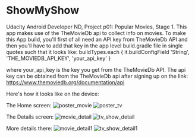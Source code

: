 # ShowMyShow
Udacity Android Developer ND, Project p01: Popular Movies, Stage 1. This app makes use of the TheMovieDb api to collect info on movies.
To make this App build, you'll first of all need an API key from TheMovieDb API and then you'll have to add that key in the app level
build.gradle file in single quotes such that it looks like: 
 buildTypes.each {
        it.buildConfigField 'String', 'THE_MOVIEDB_API_KEY', 'your_api_key'
    }
    
where your_api_key is the key you get from the TheMovieDb API.
The api key can be obtained from the TheMovieDb api after signing up on the link: https://www.themoviedb.org/documentation/api

Here's how it looks like on the device:

The Home screen: 
![poster_movie](https://cloud.githubusercontent.com/assets/8430154/21229439/9a62927c-c307-11e6-9883-c1b97500284d.png) ![poster_tv](https://cloud.githubusercontent.com/assets/8430154/21229450/a2c0e022-c307-11e6-9f94-78e35640ef99.png)

The Details screen: 
![movie_detail](https://cloud.githubusercontent.com/assets/8430154/21229460/addaaac4-c307-11e6-9968-fb172d748352.png) ![tv_show_detail](https://cloud.githubusercontent.com/assets/8430154/21229473/b654f56a-c307-11e6-8bd6-e7ddc83e689a.png)

More details there:
![movie_detail1](https://cloud.githubusercontent.com/assets/8430154/21229469/b270ce06-c307-11e6-9e6b-5edd2dd80953.png) ![tv_show_detail1](https://cloud.githubusercontent.com/assets/8430154/21229476/ba2f4f14-c307-11e6-81d0-e7bf317997e7.png)
